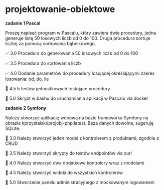 # projektowanie-obiektowe

**zadanie 1 Pascal**

Proszę napisać program w Pascalu, który zawiera dwie procedury, jedna
generuje listę 50 losowych liczb od 0 do 100. Druga procedura sortuje
liczbę za pomocą sortowania bąbelkowego.

✅ 3.0 Procedura do generowania 50 losowych liczb od 0 do 100

✅ 3.5 Procedura do sortowania liczb

✅ 4.0 Dodanie parametrów do procedury losującej określającymi zakres losowania: od, do, ile

🔲 4.5 5 testów jednostkowych testujące procedury

🔲 5.0 Skrypt w bashu do uruchamiania aplikacji w Pascalu via docker

**zadanie 2 Symfony**

Należy stworzyć aplikację webową na bazie frameworka Symfony na
obrazie kprzystalski/projobj-php:latest. Baza danych dowolna, sugeruję
SQLite.

🔲 3.0 Należy stworzyć jeden model z kontrolerem z produktami, zgodnie z CRUD

🔲 3.5 Należy stworzyć skrypty do testów endpointów via curl

🔲 4.0 Należy stworzyć dwa dodatkowe kontrolery wraz z modelami

🔲 4.5 Należy stworzyć widoki do wszystkich kontrolerów

🔲 5.0 Stworzenie panelu administracyjnego z mockowanym logowaniem

